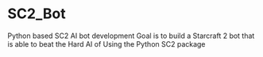 # SC2_Bot
Python based SC2 AI bot development
Goal is to build a Starcraft 2 bot that is able to beat the Hard AI of Using the Python SC2 package
